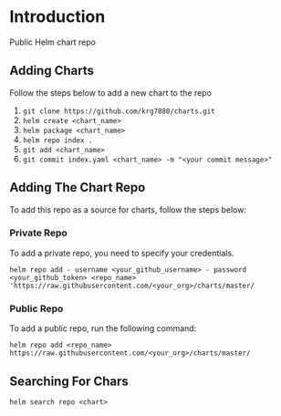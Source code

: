 # Introduction

Public Helm chart repo

## Adding Charts

Follow the steps below to add a new chart to the repo

1. `git clone https://github.com/krg7880/charts.git`
2. `helm create <chart_name>`
3. `helm package <chart_name>`
4. `helm repo index .`
5. `git add <chart_name>`
6. `git commit index.yaml <chart_name> -m "<your commit message>"`

## Adding The Chart Repo

To add this repo as a source for charts, follow the steps below:

### Private Repo

To add a private repo, you need to specify your credentials.

```
helm repo add - username <your_github_username> - password <your_github_token> <repo_name> 'https://raw.githubusercontent.com/<your_org>/charts/master/
```

### Public Repo

To add a public repo, run the following command:

```
helm repo add <repo_name> https://raw.githubusercontent.com/<your_org>/charts/master/
```

## Searching For Chars

```
helm search repo <chart>
```
